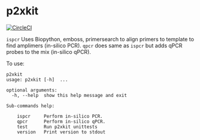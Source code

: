 # p2xkit

[![CircleCI](https://circleci.com/gh/schultzm/p2xkit.svg?style=svg&circle-token=6be92d4e84abcddc32721c2c507b07c08810e327)](https://app.circleci.com/pipelines/github/schultzm/p2xkit)

`ispcr` Uses Biopython, emboss, primersearch to align primers to template to find amplimers (in-silico PCR).
`qpcr` does same as `ispcr` but adds qPCR probes to the mix (in-silico qPCR).

To use:  

```{bash}
p2xkit
usage: p2xkit [-h]  ...

optional arguments:
  -h, --help  show this help message and exit

Sub-commands help:
  
    ispcr     Perform in-silico PCR.
    qpcr      Perform in-silico qPCR.
    test      Run p2xkit unittests
    version   Print version to stdout
```


